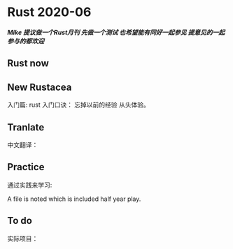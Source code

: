 # Rust 2020-06

***Mike 提议做一个Rust月刊 先做一个测试 也希望能有同好一起参见 提意见的一起参与的都欢迎***

## Rust now



## New Rustacea

入门篇:
    rust 入门口诀： 忘掉以前的经验 从头体验。


## Tranlate

中文翻译：

## Practice

通过实践来学习:

A file is noted which is included half year play.

## To do

实际项目：

## 
